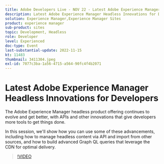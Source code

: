 ```yaml
---
title: Adobe Developers Live - NOV 22 - Latest Adobe Experience Manager Headless Innovations for Developers
description: Latest Adobe Experience Manager Headless Innovations for DevelopersThe Adobe Experience Manager headless product offering continues to evolve and get better, with APIs and other innovations that give developers more tools to get things done.In this session, we'll show how you can use some of these advancements, including how to manage headless content via API and import from other sources, and how to build advanced Graph QL queries that leverage the CDN for optimal delivery.
solution: Experience Manager,Experience Manager Sites
product: experience manager
sub-product: sites
topic: Development, Headless
role: Developer
level: Experienced
doc-type: Event
last-substantial-update: 2022-11-15
kt: 11483
thumbnail: 3411304.jpeg
exl-id: 7077c3ba-1a56-4715-a564-90fc4f4b2071
---
```

# Latest Adobe Experience Manager Headless Innovations for Developers

The Adobe Experience Manager headless product offering continues to evolve and get better, with APIs and other innovations that give developers more tools to get things done.

In this session, we'll show how you can use some of these advancements, including how to manage headless content via API and import from other sources, and how to build advanced Graph QL queries that leverage the CDN for optimal delivery.

>[!VIDEO](https://video.tv.adobe.com/v/3411304/?quality=12&learn=on)
